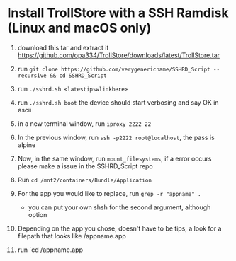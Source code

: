 # Install TrollStore with a SSH Ramdisk (Linux and macOS only)

1. download this tar and extract it https://github.com/opa334/TrollStore/downloads/latest/TrollStore.tar

2. run `git clone https://github.com/verygenericname/SSHRD_Script --recursive && cd SSHRD_Script`

3. run `./sshrd.sh <latestipswlinkhere>`

4. run `./sshrd.sh boot` the device should start verbosing and say OK in ascii

5. in a new terminal window, run `iproxy 2222 22`

6. In the previous window, run `ssh -p2222 root@localhost`, the pass is alpine

7. Now, in the same window, run `mount_filesystems`, if a error occurs please make a issue in the SSHRD_Script repo

8. Run `cd /mnt2/containers/Bundle/Application`

9. For the app you would like to replace, run `grep -r "appname" .`
    - you can put your own shsh for the second argument, although option

10. Depending on the app you chose, doesn't have to be tips, a look for a filepath that looks like <udid>/appname.app

11. run `cd <udid>/appname.app
